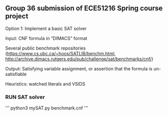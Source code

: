 ## Group 36 submission of ECE51216 Spring course project
Option 1: Implement a basic SAT solver

Input: CNF formula in “DIMACS” format

Several public benchmark repositories (https://www.cs.ubc.ca/~hoos/SATLIB/benchm.html, http://archive.dimacs.rutgers.edu/pub/challenge/sat/benchmarks/cnf/)

Output: Satisfying variable assignment, or assertion that the formula is un-satisfiable 

Heuristics: watched literals and VSIDS

### RUN SAT solver
'''
python3 mySAT.py benchmark.cnf
'''
